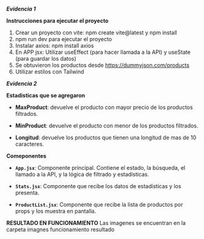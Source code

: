 ***Evidencia 1***


**Instrucciones para ejecutar el proyecto**
1) Crear un proyecto con vite: npm create vite@latest y npm install
2) npm run dev para ejecutar el proyecto 
3) Instalar axios: npm install axios
4) En APP jsx: Utilizar useEffect (para hacer llamada a la API)  y useState (para guardar los datos)
5) Se obtuvieron los productos desde https://dummyjson.com/products
6) Utilizar estilos con Tailwind





***Evidencia 2***


**Estadisticas que se agregaron**

- **MaxProduct**: devuelve el producto con mayor precio de los productos filtrados.

- **MinProduct**: devuelve el producto con menor de los productos filtrados.

- **Longitud**: devuelve los productos que tienen una longitud de mas de 10 caracteres. 

**Comeponentes**

- **`App.jsx`**: Componente principal. Contiene el estado, la búsqueda, el llamado a la API, y la lógica de filtrado y estadísticas.

- **`Stats.jsx`**: Componente que recibe los datos de estadísticas y los presenta.

- **`ProductList.jsx`**: Componente que recibe la lista de productos por props y los muestra en pantalla.

**RESULTADO EN FUNCIONAMIENTO**
Las imagenes se encuentran en la carpeta imagnes funcionamiento resultado 



